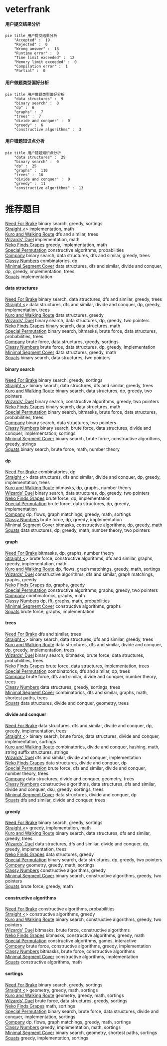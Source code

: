 # veterfrank
<!-- tabs:start -->
#### **用户提交结果分析**

```mermaid
pie title 用户提交结果分析
    "Accepted" :  19
    "Rejected" :  0
    "Wrong answer" :  18
    "Runtime error" :  0
    "Time limit exceeded" :  12
    "Memory limit exceeded" :  0
    "Compilation error" :  1
    "Partial" :  0
```
#### **用户做题类型偏好分析**

```mermaid
pie title 用户做题类型偏好分析
    "data structures" :  9
    "binary search" :  0
    "dp" :  6
    "graphs" :  7
    "trees" :  7
    "divide and conquer" :  0
    "greedy" :  6
    "constructive algorithms" :  3
```
#### **用户错题知识点分析**

```mermaid
pie title 用户错题知识点分析
    "data structures" :  29
    "binary search" :  0
    "dp" :  25
    "graphs" :  110
    "trees" :  16
    "divide and conquer" :  0
    "greedy" :  11
    "constructive algorithms" :  13
```
<!-- tabs:end -->
# 推荐题目
[Need For Brake](http://codeforces.com/problemset/problem/73/B)		binary search,
                        greedy,
                        sortings		  
[Straight <<A>>](http://codeforces.com/problemset/problem/810/A)		implementation,
                        math		  
[Kuro and Walking Route](http://codeforces.com/problemset/problem/979/C)		dfs and similar,
                        trees		  
[Wizards' Duel](http://codeforces.com/problemset/problem/591/A)		implementation,
                        math		  
[Neko Finds Grapes](http://codeforces.com/problemset/problem/1152/A)		greedy,
                        implementation,
                        math		  
[Special Permutation](https://codeforces.com/contest/1347/problem/E)		constructive algorithms,
                        probabilities		  
[Company](http://codeforces.com/problemset/problem/1062/E)		binary search,
                        data structures,
                        dfs and similar,
                        greedy,
                        trees		  
[Classy Numbers](http://codeforces.com/problemset/problem/1036/C)		combinatorics,
                        dp		  
[Minimal Segment Cover](http://codeforces.com/problemset/problem/1175/E)		data structures,
                        dfs and similar,
                        divide and conquer,
                        dp,
                        greedy,
                        implementation,
                        trees		  
[Squats](http://codeforces.com/problemset/problem/424/A)		implementation		  
<!-- tabs:start -->
#### **data structures**
[Need For Brake](http://codeforces.com/problemset/problem/1062/E)		binary search,
                        data structures,
                        dfs and similar,
                        greedy,
                        trees		  
[Straight <<A>>](http://codeforces.com/problemset/problem/1175/E)		data structures,
                        dfs and similar,
                        divide and conquer,
                        dp,
                        greedy,
                        implementation,
                        trees		  
[Kuro and Walking Route](http://codeforces.com/problemset/problem/1477/B)		data structures,
                        greedy		  
[Wizards' Duel](http://codeforces.com/problemset/problem/1492/C)		binary search,
                        data structures,
                        dp,
                        greedy,
                        two pointers		  
[Neko Finds Grapes](http://codeforces.com/problemset/problem/1490/G)		binary search,
                        data structures,
                        math		  
[Special Permutation](http://codeforces.com/problemset/problem/1479/D)		binary search,
                        bitmasks,
                        brute force,
                        data structures,
                        probabilities,
                        trees		  
[Company](http://codeforces.com/problemset/problem/1497/A)		brute force,
                        data structures,
                        greedy,
                        sortings		  
[Classy Numbers](http://codeforces.com/problemset/problem/1491/C)		brute force,
                        data structures,
                        dp,
                        greedy,
                        implementation		  
[Minimal Segment Cover](http://codeforces.com/problemset/problem/1492/B)		data structures,
                        greedy,
                        math		  
[Squats](http://codeforces.com/problemset/problem/1436/E)		binary search,
                        data structures,
                        two pointers		  
#### **binary search**
[Need For Brake](http://codeforces.com/problemset/problem/73/B)		binary search,
                        greedy,
                        sortings		  
[Straight <<A>>](http://codeforces.com/problemset/problem/1062/E)		binary search,
                        data structures,
                        dfs and similar,
                        greedy,
                        trees		  
[Kuro and Walking Route](http://codeforces.com/problemset/problem/1492/C)		binary search,
                        data structures,
                        dp,
                        greedy,
                        two pointers		  
[Wizards' Duel](http://codeforces.com/problemset/problem/1463/D)		binary search,
                        constructive algorithms,
                        greedy,
                        two pointers		  
[Neko Finds Grapes](http://codeforces.com/problemset/problem/1490/G)		binary search,
                        data structures,
                        math		  
[Special Permutation](http://codeforces.com/problemset/problem/1479/D)		binary search,
                        bitmasks,
                        brute force,
                        data structures,
                        probabilities,
                        trees		  
[Company](http://codeforces.com/problemset/problem/1436/E)		binary search,
                        data structures,
                        two pointers		  
[Classy Numbers](http://codeforces.com/problemset/problem/1461/D)		binary search,
                        brute force,
                        data structures,
                        divide and conquer,
                        implementation,
                        sortings		  
[Minimal Segment Cover](http://codeforces.com/problemset/problem/1493/C)		binary search,
                        brute force,
                        constructive algorithms,
                        greedy,
                        strings		  
[Squats](http://codeforces.com/problemset/problem/1487/D)		binary search,
                        brute force,
                        math,
                        number theory		  
#### **dp**
[Need For Brake](http://codeforces.com/problemset/problem/1036/C)		combinatorics,
                        dp		  
[Straight <<A>>](http://codeforces.com/problemset/problem/1175/E)		data structures,
                        dfs and similar,
                        divide and conquer,
                        dp,
                        greedy,
                        implementation,
                        trees		  
[Kuro and Walking Route](http://codeforces.com/problemset/problem/1497/D)		bitmasks,
                        dp,
                        graphs,
                        number theory		  
[Wizards' Duel](http://codeforces.com/problemset/problem/1492/C)		binary search,
                        data structures,
                        dp,
                        greedy,
                        two pointers		  
[Neko Finds Grapes](https://codeforces.com/contest/1457/problem/C)		brute force,
                        dp,
                        implementation		  
[Special Permutation](http://codeforces.com/problemset/problem/1491/C)		brute force,
                        data structures,
                        dp,
                        greedy,
                        implementation		  
[Company](http://codeforces.com/problemset/problem/1437/C)		dp,
                        flows,
                        graph matchings,
                        greedy,
                        math,
                        sortings		  
[Classy Numbers](http://codeforces.com/problemset/problem/1499/B)		brute force,
                        dp,
                        greedy,
                        implementation		  
[Minimal Segment Cover](http://codeforces.com/problemset/problem/1491/D)		bitmasks,
                        constructive algorithms,
                        dp,
                        greedy,
                        math		  
[Squats](http://codeforces.com/problemset/problem/1497/E1)		data structures,
                        dp,
                        greedy,
                        math,
                        number theory,
                        two pointers		  
#### **graph**
[Need For Brake](http://codeforces.com/problemset/problem/1497/D)		bitmasks,
                        dp,
                        graphs,
                        number theory		  
[Straight <<A>>](http://codeforces.com/problemset/problem/1487/C)		brute force,
                        constructive algorithms,
                        dfs and similar,
                        graphs,
                        greedy,
                        implementation,
                        math		  
[Kuro and Walking Route](http://codeforces.com/problemset/problem/1437/C)		dp,
                        flows,
                        graph matchings,
                        greedy,
                        math,
                        sortings		  
[Wizards' Duel](http://codeforces.com/problemset/problem/1470/D)		constructive algorithms,
                        dfs and similar,
                        graph matchings,
                        graphs,
                        greedy		  
[Neko Finds Grapes](http://codeforces.com/problemset/problem/1476/C)		dp,
                        graphs,
                        greedy		  
[Special Permutation](http://codeforces.com/problemset/problem/1304/D)		constructive algorithms,
                        graphs,
                        greedy,
                        two pointers		  
[Company](http://codeforces.com/problemset/problem/1475/C)		combinatorics,
                        graphs,
                        math		  
[Classy Numbers](http://codeforces.com/problemset/problem/553/E)		dp,
                        fft,
                        graphs,
                        math,
                        probabilities		  
[Minimal Segment Cover](http://codeforces.com/problemset/problem/1495/C)		constructive algorithms,
                        graphs		  
[Squats](http://codeforces.com/problemset/problem/1510/K)		brute force,
                        graphs,
                        implementation		  
#### **trees**
[Need For Brake](http://codeforces.com/problemset/problem/979/C)		dfs and similar,
                        trees		  
[Straight <<A>>](http://codeforces.com/problemset/problem/1062/E)		binary search,
                        data structures,
                        dfs and similar,
                        greedy,
                        trees		  
[Kuro and Walking Route](http://codeforces.com/problemset/problem/1175/E)		data structures,
                        dfs and similar,
                        divide and conquer,
                        dp,
                        greedy,
                        implementation,
                        trees		  
[Wizards' Duel](http://codeforces.com/problemset/problem/1479/D)		binary search,
                        bitmasks,
                        brute force,
                        data structures,
                        probabilities,
                        trees		  
[Neko Finds Grapes](http://codeforces.com/problemset/problem/1511/C)		brute force,
                        data structures,
                        implementation,
                        trees		  
[Special Permutation](http://codeforces.com/problemset/problem/1499/F)		combinatorics,
                        dfs and similar,
                        dp,
                        trees		  
[Company](http://codeforces.com/problemset/problem/1491/E)		brute force,
                        dfs and similar,
                        divide and conquer,
                        number theory,
                        trees		  
[Classy Numbers](http://codeforces.com/problemset/problem/1466/D)		data structures,
                        greedy,
                        sortings,
                        trees		  
[Minimal Segment Cover](http://codeforces.com/problemset/problem/1495/D)		combinatorics,
                        dfs and similar,
                        graphs,
                        math,
                        shortest paths,
                        trees		  
[Squats](http://codeforces.com/problemset/problem/1303/G)		data structures,
                        divide and conquer,
                        geometry,
                        trees		  
#### **divide and conquer**
[Need For Brake](http://codeforces.com/problemset/problem/1175/E)		data structures,
                        dfs and similar,
                        divide and conquer,
                        dp,
                        greedy,
                        implementation,
                        trees		  
[Straight <<A>>](http://codeforces.com/problemset/problem/1461/D)		binary search,
                        brute force,
                        data structures,
                        divide and conquer,
                        implementation,
                        sortings		  
[Kuro and Walking Route](http://codeforces.com/problemset/problem/1466/G)		combinatorics,
                        divide and conquer,
                        hashing,
                        math,
                        string suffix structures,
                        strings		  
[Wizards' Duel](http://codeforces.com/problemset/problem/1490/D)		dfs and similar,
                        divide and conquer,
                        implementation		  
[Neko Finds Grapes](https://codeforces.com/contest/1483/problem/C)		data structures,
                        divide and conquer,
                        dp		  
[Special Permutation](http://codeforces.com/problemset/problem/1491/E)		brute force,
                        dfs and similar,
                        divide and conquer,
                        number theory,
                        trees		  
[Company](http://codeforces.com/problemset/problem/1303/G)		data structures,
                        divide and conquer,
                        geometry,
                        trees		  
[Classy Numbers](http://codeforces.com/problemset/problem/1494/D)		constructive algorithms,
                        data structures,
                        dfs and similar,
                        divide and conquer,
                        dsu,
                        greedy,
                        sortings,
                        trees		  
[Minimal Segment Cover](http://codeforces.com/problemset/problem/1482/E)		data structures,
                        divide and conquer,
                        dp		  
[Squats](http://codeforces.com/problemset/problem/566/C)		dfs and similar,
                        divide and conquer,
                        trees		  
#### **greedy**
[Need For Brake](http://codeforces.com/problemset/problem/73/B)		binary search,
                        greedy,
                        sortings		  
[Straight <<A>>](http://codeforces.com/problemset/problem/1152/A)		greedy,
                        implementation,
                        math		  
[Kuro and Walking Route](http://codeforces.com/problemset/problem/1062/E)		binary search,
                        data structures,
                        dfs and similar,
                        greedy,
                        trees		  
[Wizards' Duel](http://codeforces.com/problemset/problem/1175/E)		data structures,
                        dfs and similar,
                        divide and conquer,
                        dp,
                        greedy,
                        implementation,
                        trees		  
[Neko Finds Grapes](http://codeforces.com/problemset/problem/1477/B)		data structures,
                        greedy		  
[Special Permutation](http://codeforces.com/problemset/problem/1492/C)		binary search,
                        data structures,
                        dp,
                        greedy,
                        two pointers		  
[Company](https://codeforces.com/contest/1496/problem/C)		geometry,
                        greedy,
                        math,
                        sortings		  
[Classy Numbers](http://codeforces.com/problemset/problem/1493/A)		constructive algorithms,
                        greedy		  
[Minimal Segment Cover](http://codeforces.com/problemset/problem/1463/D)		binary search,
                        constructive algorithms,
                        greedy,
                        two pointers		  
[Squats](http://codeforces.com/problemset/problem/1462/C)		brute force,
                        greedy,
                        math		  
#### **constructive algorithms**
[Need For Brake](https://codeforces.com/contest/1347/problem/E)		constructive algorithms,
                        probabilities		  
[Straight <<A>>](http://codeforces.com/problemset/problem/1493/A)		constructive algorithms,
                        greedy		  
[Kuro and Walking Route](http://codeforces.com/problemset/problem/1463/D)		binary search,
                        constructive algorithms,
                        greedy,
                        two pointers		  
[Wizards' Duel](https://codeforces.com/contest/1456/problem/B)		bitmasks,
                        brute force,
                        constructive algorithms		  
[Neko Finds Grapes](http://codeforces.com/problemset/problem/1492/D)		bitmasks,
                        constructive algorithms,
                        greedy,
                        math		  
[Special Permutation](https://codeforces.com/contest/1504/problem/D)		constructive algorithms,
                        games,
                        interactive		  
[Company](https://codeforces.com/contest/1483/problem/A)		brute force,
                        constructive algorithms,
                        greedy,
                        implementation		  
[Classy Numbers](https://codeforces.com/contest/1457/problem/D)		bitmasks,
                        brute force,
                        constructive algorithms		  
[Minimal Segment Cover](http://codeforces.com/problemset/problem/1513/A)		constructive algorithms,
                        implementation		  
[Squats](http://codeforces.com/problemset/problem/1473/C)		constructive algorithms,
                        math		  
#### **sortings**
[Need For Brake](http://codeforces.com/problemset/problem/73/B)		binary search,
                        greedy,
                        sortings		  
[Straight <<A>>](https://codeforces.com/contest/1496/problem/C)		geometry,
                        greedy,
                        math,
                        sortings		  
[Kuro and Walking Route](http://codeforces.com/problemset/problem/1495/A)		geometry,
                        greedy,
                        math,
                        sortings		  
[Wizards' Duel](http://codeforces.com/problemset/problem/1497/A)		brute force,
                        data structures,
                        greedy,
                        sortings		  
[Neko Finds Grapes](http://codeforces.com/problemset/problem/1427/A)		math,
                        sortings		  
[Special Permutation](http://codeforces.com/problemset/problem/1461/D)		binary search,
                        brute force,
                        data structures,
                        divide and conquer,
                        implementation,
                        sortings		  
[Company](http://codeforces.com/problemset/problem/1437/C)		dp,
                        flows,
                        graph matchings,
                        greedy,
                        math,
                        sortings		  
[Classy Numbers](http://codeforces.com/problemset/problem/1473/A)		greedy,
                        implementation,
                        math,
                        sortings		  
[Minimal Segment Cover](http://codeforces.com/problemset/problem/1486/B)		binary search,
                        geometry,
                        shortest paths,
                        sortings		  
[Squats](http://codeforces.com/problemset/problem/1480/B)		greedy,
                        implementation,
                        sortings		  
<!-- tabs:end -->
